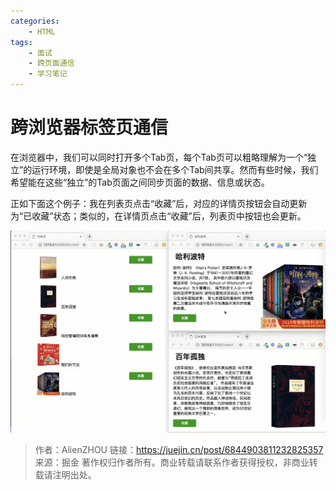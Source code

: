 ```yaml
---
categories:
    - HTML
tags:
    - 面试
    - 跨页面通信
    - 学习笔记
---
```


# 跨浏览器标签页通信

在浏览器中，我们可以同时打开多个Tab页，每个Tab页可以粗略理解为一个“独立”的运行环境，即使是全局对象也不会在多个Tab间共享。然而有些时候，我们希望能在这些“独立”的Tab页面之间同步页面的数据、信息或状态。

正如下面这个例子：我在列表页点击“收藏”后，对应的详情页按钮会自动更新为“已收藏”状态；类似的，在详情页点击“收藏”后，列表页中按钮也会更新。

![](../posts/images/html.gif)

> 作者：AlienZHOU
> 链接：https://juejin.cn/post/6844903811232825357
> 来源：掘金
> 著作权归作者所有。商业转载请联系作者获得授权，非商业转载请注明出处。

